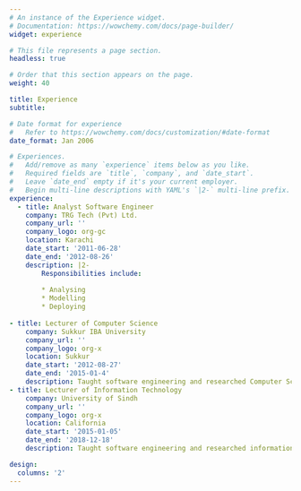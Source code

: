 ```yaml
---
# An instance of the Experience widget.
# Documentation: https://wowchemy.com/docs/page-builder/
widget: experience

# This file represents a page section.
headless: true

# Order that this section appears on the page.
weight: 40

title: Experience
subtitle:

# Date format for experience
#   Refer to https://wowchemy.com/docs/customization/#date-format
date_format: Jan 2006

# Experiences.
#   Add/remove as many `experience` items below as you like.
#   Required fields are `title`, `company`, and `date_start`.
#   Leave `date_end` empty if it's your current employer.
#   Begin multi-line descriptions with YAML's `|2-` multi-line prefix.
experience:
  - title: Analyst Software Engineer
    company: TRG Tech (Pvt) Ltd.
    company_url: ''
    company_logo: org-gc
    location: Karachi
    date_start: '2011-06-28'
    date_end: '2012-08-26'
    description: |2-
        Responsibilities include:
        
        * Analysing
        * Modelling
        * Deploying
        
- title: Lecturer of Computer Science
    company: Sukkur IBA University
    company_url: ''
    company_logo: org-x
    location: Sukkur
    date_start: '2012-08-27'
    date_end: '2015-01-4'
    description: Taught software engineering and researched Computer Science.
- title: Lecturer of Information Technology
    company: University of Sindh
    company_url: ''
    company_logo: org-x
    location: California
    date_start: '2015-01-05'
    date_end: '2018-12-18'
    description: Taught software engineering and researched information technology.

design:
  columns: '2'
---
```

